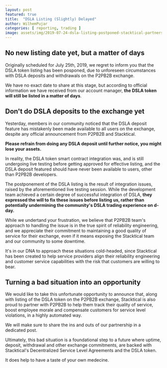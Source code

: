 ```yaml
---
layout: post
featured: true
title:  "DSLA Listing (Slightly) Delayed"
author: WilhemPujar
categories: [ reporting, trading ]
image: assets/img/2019-07-24-dsla-listing-postponed-stacktical-partnership-p2pb2b.jpg
---
```


## No new listing date yet, but a matter of days

Originally scheduled for July 25th, 2019, we regret to inform you that the DSLA token listing has been posponed, due to unforeseen circumstances with DSLA deposits and withdrawals on the P2PB2B exchange. 

We have no exact date to share at this stage, but according to official information we have received from our account manager, **the DSLA token will still be listed in a matter of days**.

## Don't do DSLA deposits to the exchange yet

Yesterday, members in our community noticed that the DSLA deposit feature has mistakenly been made available to all users on the exchange, despite any official announcement from P2PB2B and Stacktical.

**Please refrain from doing any DSLA deposit until further notice, you might lose your assets.**

In reality, the DSLA token smart contract integration was, and is still undergoing live testing before getting approved for effective listing, and the DSLA deposit featured should have never been available to users, other than P2PB2B developers.

The postponement of the DSLA listing is the result of integration issues, raised by the aforementioned live testing session. While the development team achieved a certain degree of successful integration of DSLA, **they expressed the will to fix these issues before listing us, rather than potentially undermining the community's DSLA trading experience on d-day.**

While we undertand your frustration, we believe that P2PB2B team's approach to handling the issue is in the true spirit of reliability engineering, and we appreciate their commitment to maintaining a good quality of service for their exchange, even if it means exposing the Stacktical team and our community to some downtime.

It's in our DNA to approach these situations cold-headed, since Stacktical has been created to help service providers align their reliability engineering and customer service capabilities with the risk that customers are willing to bear.

## Turning a bad situation into an opportunity

We would like to take this unfortunate opportunity to announce that, along with listing of the DSLA token on the P2PB2B exchange, Stacktical is also proud to partner with P2PB2B to help them track their quality of service, boost employee morale and compensate customers for service level violations, in a highly automated way.

We will make sure to share the ins and outs of our partnership in a dedicated post.

Ultimately, this bad situation is a foundational step to a future where uptime, deposit, withdrawal and other exchange commitments, are backed with Stacktical's Decentralized Service Level Agreements and the DSLA token.

It does help to have a taste of your own medecine.

